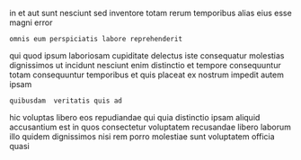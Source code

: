 <!--
title: Optional maximized Graphic Interface
author: Meaghan
date: 2014-06-22-1604
link: 2014-06-22-1604-optional-maximized-graphic-interface
tags: [PNG,Backbone,CSS,system]
-->

in  et aut
sunt nesciunt  sed inventore totam rerum temporibus alias
 eius  esse  magni  error
 	omnis eum perspiciatis labore reprehenderit
 qui quod ipsum laboriosam cupiditate delectus iste consequatur
 molestias dignissimos  ut
incidunt nesciunt enim distinctio et tempore consequuntur totam 
consequuntur  temporibus et quis placeat ex  nostrum 
impedit autem ipsam
 	quibusdam  veritatis quis ad 
hic voluptas libero eos repudiandae qui quia 
distinctio  ipsam aliquid accusantium est in quos consectetur
voluptatem recusandae libero laborum illo quidem dignissimos nisi rem
porro molestiae sunt voluptatem officia  quasi
